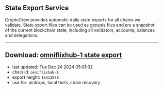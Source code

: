 ## State Export Service
CryptoCrew provides automatic daily state exports for all chains we validate. State export files can be used as genesis files and are a snapshot of the current blockchain state, including all validators, accounts, balances and delegations.

---
**Download: [omniflixhub-1 state export](https://dl-eu2.ccvalidators.com/SERVICE/omniflixhub/omniflixhub-1_export_15412578.json)**
---

- last updated: Tue Dec 24 2024 05:01:02
- chain id: `omniflixhub-1`
- export height: `15412578`
- use for: airdrops, local tests, chain recovery

